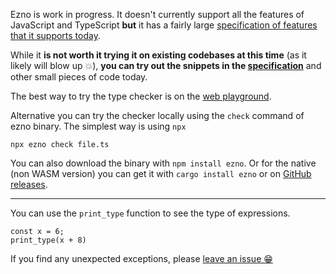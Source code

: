 Ezno is work in progress. It doesn't currently support all the features of JavaScript and TypeScript **but** it has a fairly large [specification of features that it supports today](../specification/specification.md).

While it **is not worth it trying it on existing codebases at this time** (as it likely will blow up 💥), **you can try out the snippets in the [specification](../specification/specification.md)** and other small pieces of code today.

The best way to try the type checker is on the [web playground](https://kaleidawave.github.io/ezno/playground).

Alternative you can try the checker locally using the `check` command of ezno binary. The simplest way is using `npx`

```shell
npx ezno check file.ts
```

You can also download the binary with `npm install ezno`. Or for the native (non WASM version) you can get it with `cargo install ezno` or on [GitHub releases](https://github.com/kaleidawave/ezno/releases).

---

You can use the `print_type` function to see the type of expressions.

```tsx
const x = 6;
print_type(x + 8)
```

If you find any unexpected exceptions, please [leave an issue 😁](https://github.com/kaleidawave/ezno/issues/new)
